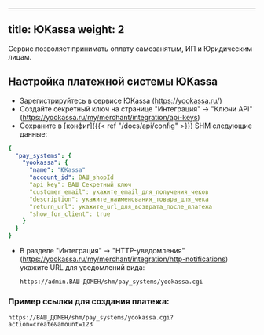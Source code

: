 
---
title: ЮKassa
weight: 2
---

Сервис позволяет принимать оплату самозанятым, ИП и Юридическим лицам.

## Настройка платежной системы ЮKassa

* Зарегистрируйтесь в сервисе ЮKassa  (https://yookassa.ru/)
* Создайте секретный ключ на странице "Интеграция" -> "Ключи API" (https://yookassa.ru/my/merchant/integration/api-keys)
* Сохраните в [конфиг]({{< ref "/docs/api/config" >}}) SHM следующие данные:
```yaml
{
  "pay_systems": {
    "yookassa": {
      "name": "ЮKassa"
      "account_id": ВАШ_shopId
      "api_key": ВАШ_Секретный_ключ
      "customer_email": укажите_email_для_получения_чеков
      "description": укажите_наименования_товара_для_чека
      "return_url": укажите_url_для_возврата_после_платежа
      "show_for_client": true
    }
  }
}
```
* В разделе "Интеграция" -> "HTTP-уведомления" (https://yookassa.ru/my/merchant/integration/http-notifications) укажите URL для уведомлений вида:

  `https://admin.ВАШ-ДОМЕН/shm/pay_systems/yookassa.cgi`


### Пример ссылки для создания платежа:

`https://ВАШ_ДОМЕН/shm/pay_systems/yookassa.cgi?action=create&amount=123`

